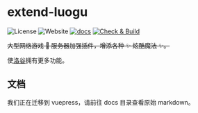 # extend-luogu

![License](https://img.shields.io/github/license/extend-luogu/extend-luogu) ![Website](https://img.shields.io/website?down_message=down&up_message=up&url=https%3A%2F%2Fexlg.cc) [![docs](https://github.com/extend-luogu/extend-luogu/actions/workflows/docs.yml/badge.svg)](https://github.com/extend-luogu/extend-luogu/actions/workflows/docs.yml) [![Check & Build](https://github.com/extend-luogu/extend-luogu/actions/workflows/check-and-build.yml/badge.svg)](https://github.com/extend-luogu/extend-luogu/actions/workflows/check-and-build.yml)

~~大型网络游戏 👀 服务器加强插件，增添各种 ✨ 炫酷魔法 ✨。~~

使[洛谷](https://www.luogu.com.cn)拥有更多功能。

## 文档

我们正在迁移到 vuepress，请前往 docs 目录查看原始 markdown。
